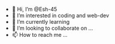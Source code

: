 - 👋 Hi, I’m @Esh-45
- 👀 I’m interested in coding and web-dev
- 🌱 I’m currently learning 
- 💞️ I’m looking to collaborate on ...
- 📫 How to reach me ...

<!---
Esh-45/Esh-45 is a ✨ special ✨ repository because its `README.md` (this file) appears on your GitHub profile.
You can click the Preview link to take a look at your changes.
--->
